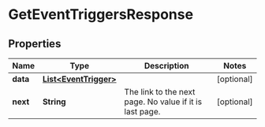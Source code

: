 

# GetEventTriggersResponse


## Properties

| Name | Type | Description | Notes |
|------------ | ------------- | ------------- | -------------|
|**data** | [**List&lt;EventTrigger&gt;**](EventTrigger.md) |  |  [optional] |
|**next** | **String** | The link to the next page. No value if it is last page. |  [optional] |



